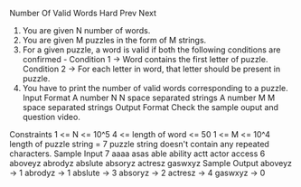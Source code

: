 Number Of Valid Words
Hard  Prev   Next
1. You are given N number of words.
2. You are given M puzzles in the form of M strings.
3. For a given puzzle, a word is valid if both the following conditions are confirmed - 
    Condition 1 -> Word contains the first letter of puzzle.
    Condition 2 -> For each letter in word, that letter should be present in puzzle.
4. You have to print the number of valid words corresponding to a puzzle.
Input Format
A number N
N space separated strings
A number M
M space separated strings
Output Format
Check the sample ouput and question video.

Constraints
1 <= N <= 10^5
4 <= length of word <= 50
1 <= M <= 10^4
length of puzzle string = 7
puzzle string doesn't contain any repeated characters.
Sample Input
7
aaaa asas able ability actt actor access 
6
aboveyz abrodyz abslute absoryz actresz gaswxyz
Sample Output
aboveyz -> 1
abrodyz -> 1
abslute -> 3
absoryz -> 2
actresz -> 4
gaswxyz -> 0